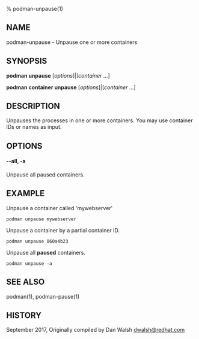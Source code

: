% podman-unpause(1)

## NAME
podman\-unpause - Unpause one or more containers

## SYNOPSIS
**podman unpause** [*options*]|[*container* ...]

**podman container unpause** [*options*]|[*container* ...]

## DESCRIPTION
Unpauses the processes in one or more containers.  You may use container IDs or names as input.

## OPTIONS

#### **--all**, **-a**

Unpause all paused containers.

## EXAMPLE

Unpause a container called 'mywebserver'
```
podman unpause mywebserver
```

Unpause a container by a partial container ID.

```
podman unpause 860a4b23
```

Unpause all **paused** containers.
```
podman unpause -a
```

## SEE ALSO
podman(1), podman-pause(1)

## HISTORY
September 2017, Originally compiled by Dan Walsh <dwalsh@redhat.com>
